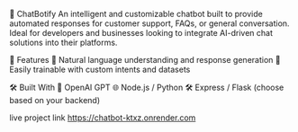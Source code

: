 📘 ChatBotify
An intelligent and customizable chatbot built to provide automated responses for customer support, FAQs, or general conversation. Ideal for developers and businesses looking to integrate AI-driven chat solutions into their platforms.

🚀 Features
🤖 Natural language understanding and response generation
🧠 Easily trainable with custom intents and datasets

🛠️ Built With
🧠 OpenAI GPT
🌐 Node.js / Python
🛠️ Express / Flask (choose based on your backend)

live project link
https://chatbot-ktxz.onrender.com 
